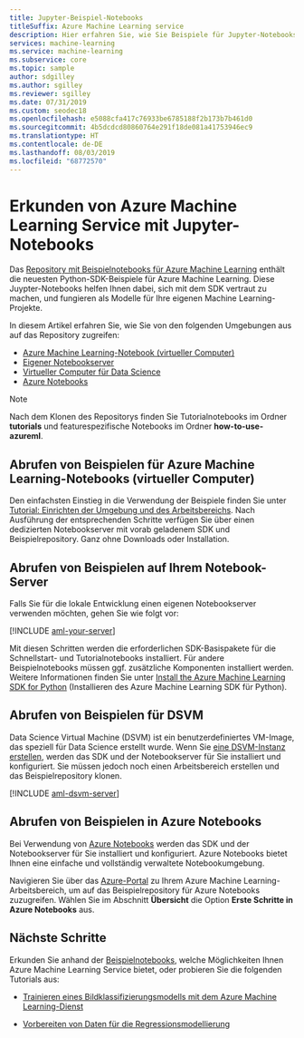 ```yaml
---
title: Jupyter-Beispiel-Notebooks
titleSuffix: Azure Machine Learning service
description: Hier erfahren Sie, wie Sie Beispiele für Jupyter-Notebooks finden und verwenden, um sich mit dem Python-SDK für Azure Machine Learning Service vertraut zu machen.
services: machine-learning
ms.service: machine-learning
ms.subservice: core
ms.topic: sample
author: sdgilley
ms.author: sgilley
ms.reviewer: sgilley
ms.date: 07/31/2019
ms.custom: seodec18
ms.openlocfilehash: e5088cfa417c76933be6785188f2b173b7b461d0
ms.sourcegitcommit: 4b5dcdcd80860764e291f18de081a41753946ec9
ms.translationtype: HT
ms.contentlocale: de-DE
ms.lasthandoff: 08/03/2019
ms.locfileid: "68772570"
---
```

# <a name="explore-azure-machine-learning-service-with-jupyter-notebooks"></a>Erkunden von Azure Machine Learning Service mit Jupyter-Notebooks

Das [Repository mit Beispielnotebooks für Azure Machine Learning](https://github.com/azure/machinelearningnotebooks) enthält die neuesten Python-SDK-Beispiele für Azure Machine Learning. Diese Juypter-Notebooks helfen Ihnen dabei, sich mit dem SDK vertraut zu machen, und fungieren als Modelle für Ihre eigenen Machine Learning-Projekte.

In diesem Artikel erfahren Sie, wie Sie von den folgenden Umgebungen aus auf das Repository zugreifen:

- [Azure Machine Learning-Notebook (virtueller Computer)](#notebookvm)
- [Eigener Notebookserver](#byo)
- [Virtueller Computer für Data Science](#dsvm)
- [Azure Notebooks](#aznb)

> [!NOTE]
> Nach dem Klonen des Repositorys finden Sie Tutorialnotebooks im Ordner **tutorials** und featurespezifische Notebooks im Ordner **how-to-use-azureml**.

<a name="notebookvm"></a>
## <a name="get-samples-on-azure-machine-learning-notebook-vm"></a>Abrufen von Beispielen für Azure Machine Learning-Notebooks (virtueller Computer)

Den einfachsten Einstieg in die Verwendung der Beispiele finden Sie unter [Tutorial: Einrichten der Umgebung und des Arbeitsbereichs](tutorial-1st-experiment-sdk-setup.md). Nach Ausführung der entsprechenden Schritte verfügen Sie über einen dedizierten Notebookserver mit vorab geladenem SDK und Beispielrepository. Ganz ohne Downloads oder Installation.

<a name="byo"></a>

## <a name="get-samples-on-your-notebook-server"></a>Abrufen von Beispielen auf Ihrem Notebook-Server

Falls Sie für die lokale Entwicklung einen eigenen Notebookserver verwenden möchten, gehen Sie wie folgt vor:

[!INCLUDE [aml-your-server](../../../includes/aml-your-server.md)]

Mit diesen Schritten werden die erforderlichen SDK-Basispakete für die Schnellstart- und Tutorialnotebooks installiert. Für andere Beispielnotebooks müssen ggf. zusätzliche Komponenten installiert werden. Weitere Informationen finden Sie unter [Install the Azure Machine Learning SDK for Python](https://docs.microsoft.com/python/api/overview/azure/ml/install) (Installieren des Azure Machine Learning SDK für Python).

<a name="dsvm"></a>
## <a name="get-samples-on-dsvm"></a>Abrufen von Beispielen für DSVM

Data Science Virtual Machine (DSVM) ist ein benutzerdefiniertes VM-Image, das speziell für Data Science erstellt wurde. Wenn Sie [eine DSVM-Instanz erstellen](how-to-configure-environment.md#dsvm), werden das SDK und der Notebookserver für Sie installiert und konfiguriert. Sie müssen jedoch noch einen Arbeitsbereich erstellen und das Beispielrepository klonen.

[!INCLUDE [aml-dsvm-server](../../../includes/aml-dsvm-server.md)]

<a name="aznb"></a>
## <a name="get-samples-on-azure-notebooks"></a>Abrufen von Beispielen in Azure Notebooks

Bei Verwendung von [Azure Notebooks](https://notebooks.azure.com/) werden das SDK und der Notebookserver für Sie installiert und konfiguriert. Azure Notebooks bietet Ihnen eine einfache und vollständig verwaltete Notebookumgebung.

Navigieren Sie über das [Azure-Portal](https://portal.azure.com) zu Ihrem Azure Machine Learning-Arbeitsbereich, um auf das Beispielrepository für Azure Notebooks zuzugreifen. Wählen Sie im Abschnitt **Übersicht** die Option **Erste Schritte in Azure Notebooks** aus.

## <a name="next-steps"></a>Nächste Schritte

Erkunden Sie anhand der [Beispielnotebooks](https://aka.ms/aml-notebooks), welche Möglichkeiten Ihnen Azure Machine Learning Service bietet, oder probieren Sie die folgenden Tutorials aus:

- [Trainieren eines Bildklassifizierungsmodells mit dem Azure Machine Learning-Dienst](tutorial-train-models-with-aml.md)

- [Vorbereiten von Daten für die Regressionsmodellierung](tutorial-data-prep.md)
